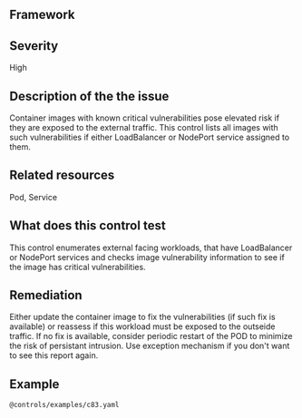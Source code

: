 ## Framework

 
## Severity
High

## Description of the the issue
Container images with known critical vulnerabilities pose elevated risk if they are exposed to the external traffic. This control lists all images with such vulnerabilities if either LoadBalancer or NodePort service assigned to them.
 
## Related resources
Pod, Service
 
## What does this control test
This control enumerates external facing workloads, that have LoadBalancer or NodePort services and checks image vulnerability information to see if the image has critical vulnerabilities.
 
## Remediation
Either update the container image to fix the vulnerabilities (if such fix is available) or reassess if this workload must be exposed to the outseide traffic. If no fix is available, consider periodic restart of the POD to minimize the risk of persistant intrusion. Use exception mechanism if you don't want to see this report again.
 
## Example
```
@controls/examples/c83.yaml
```
